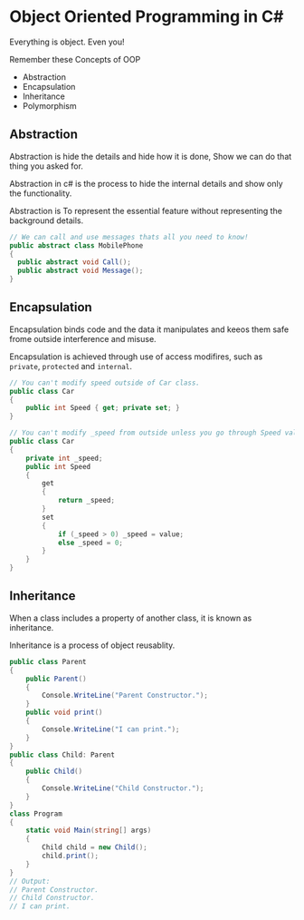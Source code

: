 # Object Oriented Programming in C#
Everything is object. Even you!

Remember these Concepts of OOP
- Abstraction
- Encapsulation
- Inheritance
- Polymorphism

## Abstraction
Abstraction is hide the details and hide how it is done, Show we can do that thing you asked for.

Abstraction in c# is the process to hide the internal details and show only the functionality.

Abstraction is To represent the essential feature without representing the background details.

```C#
// We can call and use messages thats all you need to know!
public abstract class MobilePhone
{
  public abstract void Call();
  public abstract void Message();
}
```

## Encapsulation
Encapsulation binds code and the data it manipulates and keeos them safe frome outside interference and misuse.

Encapsulation is achieved through use of access modifires, such as `private`, `protected` and `internal`.
```C#
// You can't modify speed outside of Car class.
public class Car
{
    public int Speed { get; private set; }
}
```
```C#
// You can't modify _speed from outside unless you go through Speed validation that Car class provides.
public class Car
{
    private int _speed;
    public int Speed
    {
        get
        {
            return _speed;
        }
        set
        {
            if (_speed > 0) _speed = value;
            else _speed = 0;
        }
    }
}
```

## Inheritance
When a class includes a property of another class, it is known as inheritance.

Inheritance is a process of object reusablity.
```C#
public class Parent
{
    public Parent()
    {
        Console.WriteLine("Parent Constructor.");
    }
    public void print()
    {
        Console.WriteLine("I can print.");
    }
}
public class Child: Parent
{
    public Child()
    {
        Console.WriteLine("Child Constructor.");
    }
}
class Program
{
    static void Main(string[] args)
    {
        Child child = new Child();
        child.print();
    }
}
// Output:
// Parent Constructor.
// Child Constructor.
// I can print.
```
